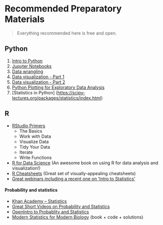 # Recommended Preparatory Materials
>Everything recommended here is free and open.

## Python
1. [Intro to Python](https://www.kaggle.com/learn/python)
2. [Jupyter Notebooks]()
3. [Data wrangling](https://www.kaggle.com/learn/pandas)
4. [Data visualization - Part 1](https://www.kaggle.com/learn/data-visualization-from-non-coder-to-coder)
5. [Data visualization - Part 2](https://www.kaggle.com/learn/data-visualisation)
6. [Python Plotting for Exploratory Data Analysis](http://pythonplot.com/)
7. [Statistics in Python] (https://scipy-lectures.org/packages/statistics/index.html)

## R
* [RStudio Primers](https://rstudio.cloud/learn/primers)
  * The Basics
  * Work with Data
  * Visualize Data
  * Tidy Your Data
  * Iterate
  * Write Functions
* [R for Data Science](http://r4ds.had.co.nz/) (An awesome book on using R for data analysis and visualization!)
* [R Cheatsheets](https://www.rstudio.com/resources/cheatsheets/) (Great set of visually-appealing cheatsheets)
* [Great webinars including a recent one on 'Intro to Statistics'](https://resources.rstudio.com/webinars)

#### Probability and statistics
* [Khan Academy – Statistics](https://www.youtube.com/playlist?list=PL1328115D3D8A2566)
* [Great Short Videos on Probability and Statistics](https://www.youtube.com/user/jbstatistics/playlists)
* [OpenIntro to Probablity and Statistics](https://www.openintro.org/stat/textbook.php?stat_book=os)
* [Modern Statistics for Modern Biology](http://web.stanford.edu/class/bios221/book/) (book + code + solutions)
